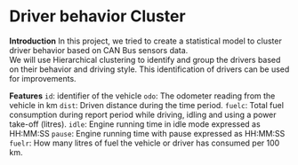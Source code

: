 # Driver behavior Cluster  
**Introduction**
In this project, we tried to create a statistical model to cluster driver behavior based on CAN Bus sensors data.  
We will use Hierarchical clustering to identify and group the drivers based on their behavior and driving style. This identification of drivers can be used for improvements.

**Features**
`id`:     identifier of the vehicle
`odo`:    The odometer reading from the vehicle in km
`dist`:   Driven distance during the time period.
`fuelc`:  Total fuel consumption during report period while driving, idling and using a power take-off (litres).
`idle`:   Engine running time in idle mode expressed as HH:MM:SS
`pause`:  Engine running time with pause expressed as HH:MM:SS
`fuelr`:  How many litres of fuel the vehicle or driver has consumed per 100 km.
